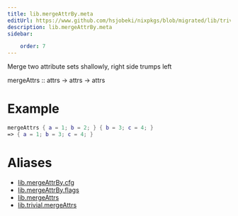 ```yaml
---
title: lib.mergeAttrBy.meta
editUrl: https://www.github.com/hsjobeki/nixpkgs/blob/migrated/lib/trivial.nix#L178C5
description: lib.mergeAttrBy.meta
sidebar:

    order: 7
---
```


Merge two attribute sets shallowly, right side trumps left

mergeAttrs :: attrs -> attrs -> attrs

# Example

```nix
mergeAttrs { a = 1; b = 2; } { b = 3; c = 4; }
=> { a = 1; b = 3; c = 4; }
```


# Aliases

- [lib.mergeAttrBy.cfg](/nix-doc-comments/reference/lib/mergeattrby/lib-mergeattrby-cfg)
- [lib.mergeAttrBy.flags](/nix-doc-comments/reference/lib/mergeattrby/lib-mergeattrby-flags)
- [lib.mergeAttrs](/nix-doc-comments/reference/lib/lib-mergeattrs)
- [lib.trivial.mergeAttrs](/nix-doc-comments/reference/lib/trivial/lib-trivial-mergeattrs)


